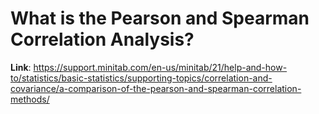 # What is the Pearson and Spearman Correlation Analysis?

**Link**: https://support.minitab.com/en-us/minitab/21/help-and-how-to/statistics/basic-statistics/supporting-topics/correlation-and-covariance/a-comparison-of-the-pearson-and-spearman-correlation-methods/









